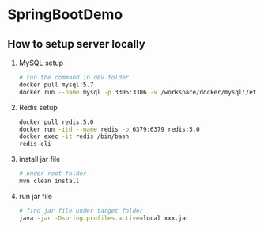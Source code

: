 # SpringBootDemo
## How to setup server locally

1. MySQL setup
    ```bash
    # run the command in dev folder
    docker pull mysql:5.7
    docker run --name mysql -p 3306:3306 -v /workspace/docker/mysql:/etc/mysql/conf.d -e MYSQL_ROOT_PASSWORD=000000 -d mysql:5.7
    ```

2. Redis setup

    ```bash
    docker pull redis:5.0
    docker run -itd --name redis -p 6379:6379 redis:5.0
    docker exec -it redis /bin/bash
    redis-cli
   
3. install jar file
   ``` bash
   # under root folder
   mvn clean install
   ```
4. run jar file
   ``` bash
   # find jar file under target folder
   java -jar -Dspring.profiles.active=local xxx.jar
   ```
